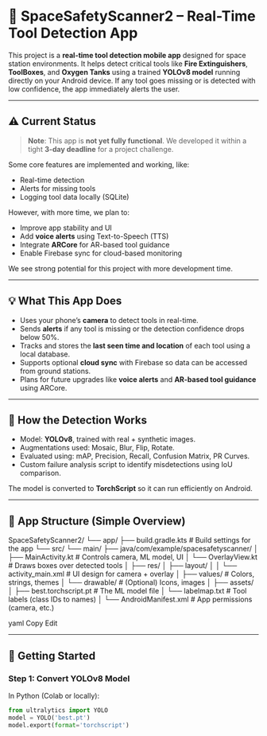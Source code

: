 # 🔧 SpaceSafetyScanner2 – Real-Time Tool Detection App

This project is a **real-time tool detection mobile app** designed for space station environments. It helps detect critical tools like **Fire Extinguishers**, **ToolBoxes**, and **Oxygen Tanks** using a trained **YOLOv8 model** running directly on your Android device. If any tool goes missing or is detected with low confidence, the app immediately alerts the user.

---
## ⚠️ Current Status

> **Note**: This app is **not yet fully functional**. We developed it within a tight **3-day deadline** for a project challenge.

Some core features are implemented and working, like:
- Real-time detection
- Alerts for missing tools
- Logging tool data locally (SQLite)

However, with more time, we plan to:
- Improve app stability and UI
- Add **voice alerts** using Text-to-Speech (TTS)
- Integrate **ARCore** for AR-based tool guidance
- Enable Firebase sync for cloud-based monitoring

We see strong potential for this project with more development time.

---

## 💡 What This App Does

- Uses your phone’s **camera** to detect tools in real-time.
- Sends **alerts** if any tool is missing or the detection confidence drops below 50%.
- Tracks and stores the **last seen time and location** of each tool using a local database.
- Supports optional **cloud sync** with Firebase so data can be accessed from ground stations.
- Plans for future upgrades like **voice alerts** and **AR-based tool guidance** using ARCore.

---

## 🧠 How the Detection Works

- Model: **YOLOv8**, trained with real + synthetic images.
- Augmentations used: Mosaic, Blur, Flip, Rotate.
- Evaluated using: mAP, Precision, Recall, Confusion Matrix, PR Curves.
- Custom failure analysis script to identify misdetections using IoU comparison.

The model is converted to **TorchScript** so it can run efficiently on Android.

---

## 📱 App Structure (Simple Overview)

SpaceSafetyScanner2/
└── app/
├── build.gradle.kts # Build settings for the app
└── src/
└── main/
├── java/com/example/spacesafetyscanner/
│ ├── MainActivity.kt # Controls camera, ML model, UI
│ └── OverlayView.kt # Draws boxes over detected tools
│
├── res/
│ ├── layout/
│ │ └── activity_main.xml # UI design for camera + overlay
│ ├── values/ # Colors, strings, themes
│ └── drawable/ # (Optional) Icons, images
│
├── assets/
│ ├── best.torchscript.pt # The ML model file
│ └── labelmap.txt # Tool labels (class IDs to names)
│
└── AndroidManifest.xml # App permissions (camera, etc.)

yaml
Copy
Edit

---

## 🚀 Getting Started

### Step 1: Convert YOLOv8 Model

In Python (Colab or locally):

```python
from ultralytics import YOLO
model = YOLO('best.pt')
model.export(format='torchscript')
